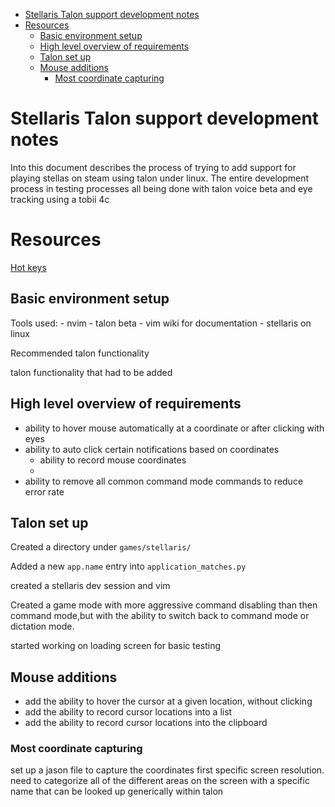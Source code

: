 <!-- vim-markdown-toc GFM -->

- [Stellaris Talon support development notes](#stellaris-talon-support-development-notes)
- [Resources](#resources)
  - [Basic environment setup](#basic-environment-setup)
  - [High level overview of requirements](#high-level-overview-of-requirements)
  - [Talon set up](#talon-set-up)
  - [Mouse additions](#mouse-additions)
    - [Most coordinate capturing](#most-coordinate-capturing)

<!-- vim-markdown-toc -->

# Stellaris Talon support development notes

Into this document describes the process of trying to add support for playing
stellas on steam using talon under linux. The entire development process in
testing processes all being done with talon voice beta and eye tracking using a
tobii 4c

# Resources

[Hot keys](https://stellaris.paradoxwikis.com/Hotkeys)

## Basic environment setup

Tools used: - nvim - talon beta - vim wiki for documentation - stellaris on linux

Recommended talon functionality

talon functionality that had to be added

## High level overview of requirements

- ability to hover mouse automatically at a coordinate or after clicking with
  eyes
- ability to auto click certain notifications based on coordinates
  - ability to record mouse coordinates
  -
- ability to remove all common command mode commands to reduce error rate

## Talon set up

Created a directory under `games/stellaris/`

Added a new `app.name` entry into `application_matches.py`

created a stellaris dev session and vim

Created a game mode with more aggressive command disabling than then command
mode,but with the ability to switch back to command mode or dictation mode.

started working on loading screen for basic testing

## Mouse additions

- add the ability to hover the cursor at a given location, without clicking
- add the ability to record cursor locations into a list
- add the ability to record cursor locations into the clipboard

### Most coordinate capturing

set up a jason file to capture the coordinates first specific screen
resolution. need to categorize all of the different areas on the screen with a
specific name that can be looked up generically within talon
